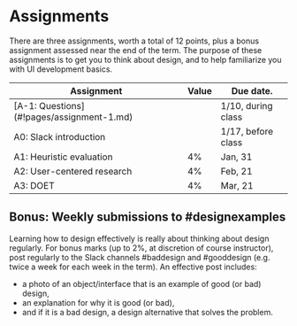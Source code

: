# Assignments

There are three assignments, worth a total of 12 points, plus a bonus assignment assessed near the end of the term. The purpose of these assignments is to get you to think about design, and to help familiarize you with UI development basics.

<!-- Assignments are to be completed individually. You may speak to your classmates about the ideas, but are not allowed to use one another's writing or to share code. -->

| Assignment                | Value | Due date.          |
|---------------------------|-------| -------------------|
| [A-1: Questions] (#!pages/assignment-1.md)            |       | 1/10, during class |
| A0: Slack introduction    |       | 1/17, before class |
| A1: Heuristic evaluation  | 4%    | Jan, 31            |
| A2: User-centered research| 4%    | Feb, 21            |
| A3: DOET                  | 4%    | Mar, 21            |



## Bonus: Weekly submissions to #designexamples
Learning how to design effectively is really about thinking about design regularly. For bonus marks (up to 2%, at discretion of course instructor), post regularly to the Slack channels #baddesign and #gooddesign (e.g. twice a week for each week in the term). An effective post includes:
- a photo of an object/interface that is an example of good (or bad) design,
- an explanation for why it is good (or bad),
- and if it is a bad design, a design alternative that solves the problem.